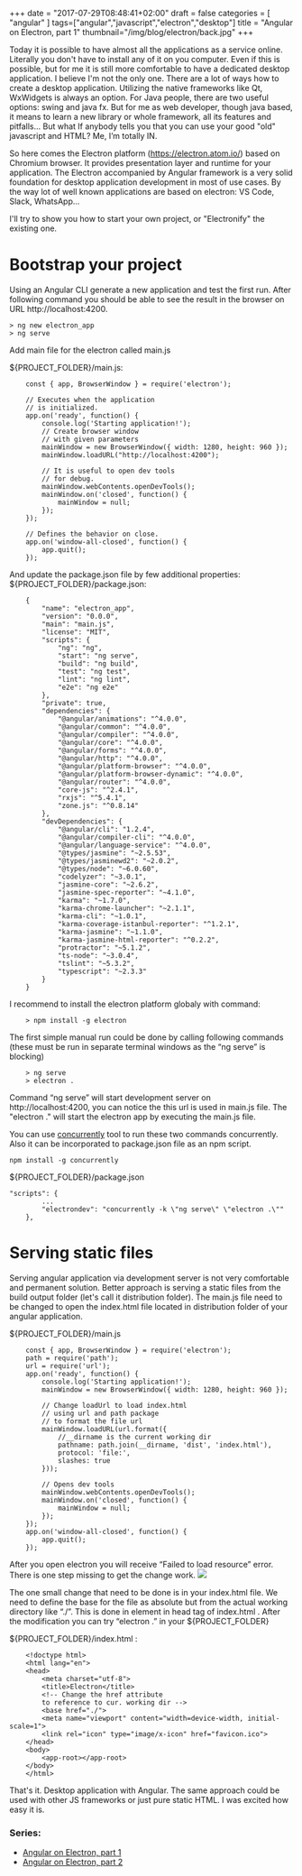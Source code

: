 +++
date = "2017-07-29T08:48:41+02:00"
draft = false
categories = [ "angular"
]
tags=["angular","javascript","electron","desktop"]
title = "Angular on Electron, part 1"
thumbnail="/img/blog/electron/back.jpg"
+++

Today it is possible to have almost all the applications as a service online. Literally you don't have to install any of it on you computer. Even if this is possible, but for me it is still more comfortable to have a dedicated desktop application. I believe I'm not the only one. There are a lot of ways how to create a desktop application. Utilizing the native frameworks like Qt, WxWidgets is always an option. For Java people, there are two useful options: swing and java fx. 
But for me as web developer, though java based, it means to learn a new library or whole framework, all its features and pitfalls... But what If anybody tells you that you can use your good "old" javascript and HTML? Me, I’m totally IN.

So here comes the Electron platform (https://electron.atom.io/) based on Chromium browser. It provides presentation layer and runtime for your application.
The Electron accompanied by Angular framework is a very solid foundation for desktop application development in most of use cases. By the way lot of well known applications are based on electron: VS Code, Slack, WhatsApp...

I'll try to show you how to start your own project, or "Electronify" the existing one.

# Bootstrap your project

Using an Angular CLI generate a new application and test the first run. After following command you should be able to see the result in the browser on URL http://localhost:4200.

    > ng new electron_app
    > ng serve

Add main file for the electron called main.js

${PROJECT_FOLDER}/main.js:
```
    const { app, BrowserWindow } = require('electron');
    
    // Executes when the application 
    // is initialized.
    app.on('ready', function() {
        console.log('Starting application!');
        // Create browser window 
        // with given parameters
        mainWindow = new BrowserWindow({ width: 1280, height: 960 });
        mainWindow.loadURL("http://localhost:4200");
    
        // It is useful to open dev tools
        // for debug.
        mainWindow.webContents.openDevTools();
        mainWindow.on('closed', function() {
            mainWindow = null;
        });
    });
    
    // Defines the behavior on close.
    app.on('window-all-closed', function() {
        app.quit();
    });
```

And update the package.json file by few additional properties:
${PROJECT_FOLDER}/package.json:

```
    {
        "name": "electron_app",
        "version": "0.0.0",
        "main": "main.js",
        "license": "MIT",
        "scripts": {
            "ng": "ng",
            "start": "ng serve",
            "build": "ng build",
            "test": "ng test",
            "lint": "ng lint",
            "e2e": "ng e2e"
        },
        "private": true,
        "dependencies": {
            "@angular/animations": "^4.0.0",
            "@angular/common": "^4.0.0",
            "@angular/compiler": "^4.0.0",
            "@angular/core": "^4.0.0",
            "@angular/forms": "^4.0.0",
            "@angular/http": "^4.0.0",
            "@angular/platform-browser": "^4.0.0",
            "@angular/platform-browser-dynamic": "^4.0.0",
            "@angular/router": "^4.0.0",
            "core-js": "^2.4.1",
            "rxjs": "^5.4.1",
            "zone.js": "^0.8.14"
        },
        "devDependencies": {
            "@angular/cli": "1.2.4",
            "@angular/compiler-cli": "^4.0.0",
            "@angular/language-service": "^4.0.0",
            "@types/jasmine": "~2.5.53",
            "@types/jasminewd2": "~2.0.2",
            "@types/node": "~6.0.60",
            "codelyzer": "~3.0.1",
            "jasmine-core": "~2.6.2",
            "jasmine-spec-reporter": "~4.1.0",
            "karma": "~1.7.0",
            "karma-chrome-launcher": "~2.1.1",
            "karma-cli": "~1.0.1",
            "karma-coverage-istanbul-reporter": "^1.2.1",
            "karma-jasmine": "~1.1.0",
            "karma-jasmine-html-reporter": "^0.2.2",
            "protractor": "~5.1.2",
            "ts-node": "~3.0.4",
            "tslint": "~5.3.2",
            "typescript": "~2.3.3"
        }
    }
```

I recommend to install the electron platform globaly with command:

```
    > npm install -g electron
```

The first simple manual run could be done by calling following commands (these must be run in separate terminal windows as the “ng serve” is blocking)

```
    > ng serve
    > electron .
```

Command “ng serve” will start development server on http://localhost:4200, you can notice the this url is used in main.js file. The "electron ." will start the electron app by executing the main.js file.

 You can use [concurrently](https://www.npmjs.com/package/concurrently) tool to run these two commands concurrently. Also it can be incorporated to package.json file as an npm script.
```
npm install -g concurrently
```
${PROJECT_FOLDER}/package.json
```
"scripts": {
        ...
        "electrondev": "concurrently -k \"ng serve\" \"electron .\""
    },
```


# Serving static files

Serving angular application via development server is not very comfortable and permanent solution. Better approach is serving a static files from the build output folder (let's call it distribution folder). The main.js file need to be changed to open the index.html file located in distribution folder of your angular application.

${PROJECT_FOLDER}/main.js
```
    const { app, BrowserWindow } = require('electron');
    path = require('path');
    url = require('url');
    app.on('ready', function() {
        console.log('Starting application!');
        mainWindow = new BrowserWindow({ width: 1280, height: 960 });
        
        // Change loadUrl to load index.html
        // using url and path package 
        // to format the file url
        mainWindow.loadURL(url.format({
            //__dirname is the current working dir
            pathname: path.join(__dirname, 'dist', 'index.html'),
            protocol: 'file:',
            slashes: true
        }));
    
        // Opens dev tools
        mainWindow.webContents.openDevTools();
        mainWindow.on('closed', function() {
            mainWindow = null;
        });
    });
    app.on('window-all-closed', function() {
        app.quit();
    });
``` 
After you open electron you will receive “Failed to load resource” error.
There is one step missing to get the change work. 
<img src ="https://d2mxuefqeaa7sj.cloudfront.net/s_F68920300BC018EB3E1E88614B689BAD376E939D730AA4BF30888F46A4DF2F8A_1501387336733_image.png"/>


The one small change that need to be done is in your index.html file. We need to define the base for the file as absolute but from the actual working directory like “./”. This is done in <base> element in head tag of index.html . After the modification you can try “electron .” in your ${PROJECT_FOLDER}

${PROJECT_FOLDER}/index.html :

```
    <!doctype html>
    <html lang="en">
    <head>
        <meta charset="utf-8">
        <title>Electron</title>
        <!-- Change the href attribute 
        to reference to cur. working dir -->
        <base href="./">
        <meta name="viewport" content="width=device-width, initial-scale=1">
        <link rel="icon" type="image/x-icon" href="favicon.ico">
    </head>
    <body>
        <app-root></app-root>
    </body>
    </html>
```
That's it. Desktop application with Angular. The same approach could be used with other JS frameworks or just pure static HTML. I was excited how easy it is.

### Series:
- [Angular on Electron, part 1](/post/angular_electron/)
- [Angular on Electron, part 2](/post/angular_electron_2/)